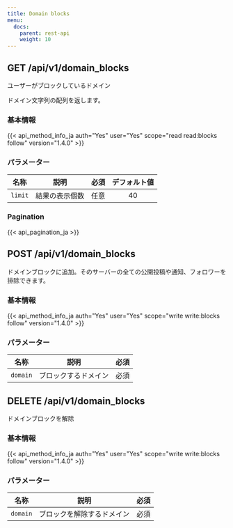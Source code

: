 ```yaml
---
title: Domain blocks
menu:
  docs:
    parent: rest-api
    weight: 10
---
```


## GET /api/v1/domain_blocks

ユーザーがブロックしているドメイン

ドメイン文字列の配列を返します。

### 基本情報

{{< api_method_info_ja auth="Yes" user="Yes" scope="read read:blocks follow" version="1.4.0" >}}

### パラメーター

|名称|説明|必須|デフォルト値|
|----|-----------|:------:|:-----:|
| `limit` | 結果の表示個数 | 任意 | 40 |

### Pagination

{{< api_pagination_ja >}}

## POST /api/v1/domain_blocks

ドメインブロックに追加。そのサーバーの全ての公開投稿や通知、フォロワーを排除できます。

### 基本情報

{{< api_method_info_ja auth="Yes" user="Yes" scope="write write:blocks follow" version="1.4.0" >}}

### パラメーター

|名称|説明|必須|
|----|-----------|:------:|
| `domain` | ブロックするドメイン | 必須 |

## DELETE /api/v1/domain_blocks

ドメインブロックを解除

### 基本情報

{{< api_method_info_ja auth="Yes" user="Yes" scope="write write:blocks follow" version="1.4.0" >}}

### パラメーター

|名称|説明|必須|
|----|-----------|:------:|
| `domain` | ブロックを解除するドメイン | 必須 |
